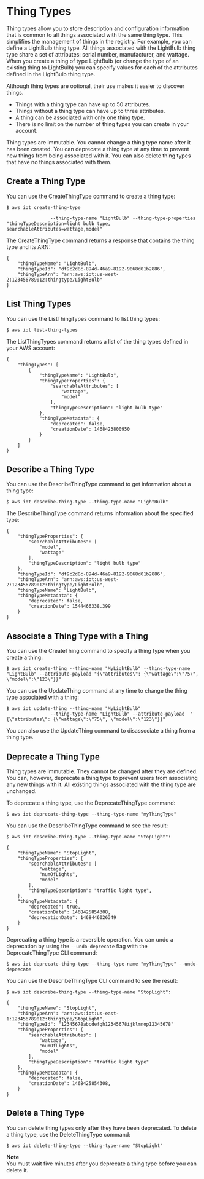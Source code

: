 # Thing Types<a name="thing-types"></a>

Thing types allow you to store description and configuration information that is common to all things associated with the same thing type\. This simplifies the management of things in the registry\. For example, you can define a LightBulb thing type\. All things associated with the LightBulb thing type share a set of attributes: serial number, manufacturer, and wattage\. When you create a thing of type LightBulb \(or change the type of an existing thing to LightBulb\) you can specify values for each of the attributes defined in the LightBulb thing type\. 

Although thing types are optional, their use makes it easier to discover things\.
+ Things with a thing type can have up to 50 attributes\.
+ Things without a thing type can have up to three attributes\.
+ A thing can be associated with only one thing type\.
+ There is no limit on the number of thing types you can create in your account\.

Thing types are immutable\. You cannot change a thing type name after it has been created\. You can deprecate a thing type at any time to prevent new things from being associated with it\. You can also delete thing types that have no things associated with them\. 

## Create a Thing Type<a name="create-thing-type"></a>

You can use the CreateThingType command to create a thing type:

```
$ aws iot create-thing-type 

                --thing-type-name "LightBulb" --thing-type-properties "thingTypeDescription=light bulb type, searchableAttributes=wattage,model"
```

The CreateThingType command returns a response that contains the thing type and its ARN:

```
{
    "thingTypeName": "LightBulb",
    "thingTypeId": "df9c2d8c-894d-46a9-8192-9068d01b2886",
    "thingTypeArn": "arn:aws:iot:us-west-2:123456789012:thingtype/LightBulb"
}
```

## List Thing Types<a name="list-thing-types"></a>

You can use the ListThingTypes command to list thing types:

```
$ aws iot list-thing-types
```

The ListThingTypes command returns a list of the thing types defined in your AWS account:

```
{
    "thingTypes": [
        {
            "thingTypeName": "LightBulb",
            "thingTypeProperties": {
                "searchableAttributes": [
                    "wattage",
                    "model"
                ],
                "thingTypeDescription": "light bulb type"
            },
            "thingTypeMetadata": {
                "deprecated": false,
                "creationDate": 1468423800950
            }
        }
    ]
}
```

## Describe a Thing Type<a name="describe-thing-type"></a>

You can use the DescribeThingType command to get information about a thing type:

```
$ aws iot describe-thing-type --thing-type-name "LightBulb"
```

The DescribeThingType command returns information about the specified type:

```
{
    "thingTypeProperties": {
        "searchableAttributes": [
            "model", 
            "wattage"
        ], 
        "thingTypeDescription": "light bulb type"
    }, 
    "thingTypeId": "df9c2d8c-894d-46a9-8192-9068d01b2886", 
    "thingTypeArn": "arn:aws:iot:us-west-2:123456789012:thingtype/LightBulb", 
    "thingTypeName": "LightBulb", 
    "thingTypeMetadata": {
        "deprecated": false, 
        "creationDate": 1544466338.399
    }
}
```

## Associate a Thing Type with a Thing<a name="associate-thing-type"></a>

You can use the CreateThing command to specify a thing type when you create a thing:

```
$ aws iot create-thing --thing-name "MyLightBulb" --thing-type-name "LightBulb" --attribute-payload "{\"attributes\": {\"wattage\":\"75\", \"model\":\"123\"}}"
```

You can use the UpdateThing command at any time to change the thing type associated with a thing:

```
$ aws iot update-thing --thing-name "MyLightBulb"
                --thing-type-name "LightBulb" --attribute-payload  "{\"attributes\": {\"wattage\":\"75\", \"model\":\"123\"}}"
```

You can also use the UpdateThing command to disassociate a thing from a thing type\.

## Deprecate a Thing Type<a name="deprecate-thing-type"></a>

Thing types are immutable\. They cannot be changed after they are defined\. You can, however, deprecate a thing type to prevent users from associating any new things with it\. All existing things associated with the thing type are unchanged\.

To deprecate a thing type, use the DeprecateThingType command:

```
$ aws iot deprecate-thing-type --thing-type-name "myThingType"
```

You can use the DescribeThingType command to see the result:

```
$ aws iot describe-thing-type --thing-type-name "StopLight":
```

```
{
    "thingTypeName": "StopLight",
    "thingTypeProperties": {
        "searchableAttributes": [
            "wattage",
            "numOfLights",
            "model"
        ],
        "thingTypeDescription": "traffic light type",
    },
    "thingTypeMetadata": {
        "deprecated": true,
        "creationDate": 1468425854308,
        "deprecationDate": 1468446026349
    }
}
```

Deprecating a thing type is a reversible operation\. You can undo a deprecation by using the `--undo-deprecate` flag with the DeprecateThingType CLI command:

```
$ aws iot deprecate-thing-type --thing-type-name "myThingType" --undo-deprecate
```

You can use the DescribeThingType CLI command to see the result:

```
$ aws iot describe-thing-type --thing-type-name "StopLight":
```

```
{
    "thingTypeName": "StopLight",
    "thingTypeArn": "arn:aws:iot:us-east-1:123456789012:thingtype/StopLight",
    "thingTypeId": "12345678abcdefgh12345678ijklmnop12345678"
    "thingTypeProperties": {
        "searchableAttributes": [
            "wattage",
            "numOfLights",
            "model"
        ],
        "thingTypeDescription": "traffic light type"
    },
    "thingTypeMetadata": {
        "deprecated": false,
        "creationDate": 1468425854308,
    }
}
```

## Delete a Thing Type<a name="delete-thing-types"></a>

You can delete thing types only after they have been deprecated\. To delete a thing type, use the DeleteThingType command:

```
$ aws iot delete-thing-type --thing-type-name "StopLight"
```

**Note**  
You must wait five minutes after you deprecate a thing type before you can delete it\.